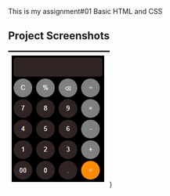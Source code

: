 This is my assignment#01
Basic HTML and CSS


## Project Screenshots
![Screenshot of Feature X](TAsk1SS.png))